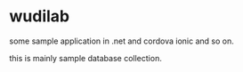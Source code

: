 # wudilab
some sample application in .net and cordova ionic and so on.

this is mainly sample database collection.
